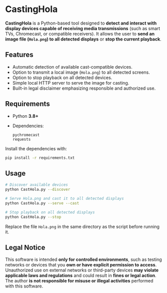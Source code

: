 # CastingHola

**CastingHola** is a Python-based tool designed to **detect and interact with display devices capable of receiving media transmissions** (such as smart TVs, Chromecast, or compatible receivers). It allows the user to **send an image file (`Hola.png`) to all detected displays** or **stop the current playback**.

## Features

* Automatic detection of available cast-compatible devices.
* Option to transmit a local image (`Hola.png`) to all detected screens.
* Option to stop playback on all detected devices.
* Simple local HTTP server to serve the image for casting.
* Built-in legal disclaimer emphasizing responsible and authorized use.

## Requirements

* Python **3.8+**
* Dependencies:

  ```
  pychromecast
  requests
  ```

Install the dependencies with:

```bash
pip install -r requirements.txt
```

## Usage

```bash
# Discover available devices
python CastHola.py --discover

# Serve Hola.png and cast it to all detected displays
python CastHola.py --serve --cast

# Stop playback on all detected displays
python CastHola.py --stop
```

Replace the file `Hola.png` in the same directory as the script before running it.

## Legal Notice

This software is intended **only for controlled environments**, such as testing networks or devices that you **own or have explicit permission to access**.
Unauthorized use on external networks or third-party devices **may violate applicable laws and regulations** and could result in **fines or legal action**.
The author **is not responsible for misuse or illegal activities** performed with this software.

